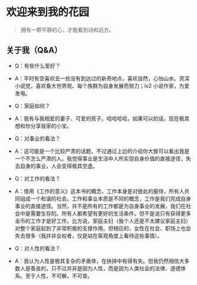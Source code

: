# 欢迎来到我的花园

> 拥有一颗平静的心，才能看到诗和远方。


## 关于我（Q&A）

- Q：有些什么爱好？
- A：平时有空喜欢去一些没有到达过的新奇地点，喜欢自然，心怡山水。资深小说党，喜欢看大世界观、每个族群为自身发展而努力；lv2 小说作家，为爱发电。

- Q：家庭如何？
- A：我有与我相爱的妻子、可爱的孩子。哈哈哈哈，如果可以的话，现在极其想和你分享我家的小宝。

- Q：对事业的看法？
- A：这可能是一个比较严肃的话题，不过通过上边的介绍你大致可以看出我是一个不怎么严肃的人。我觉得事业是生活中人所实现自身价值的直接途径，失去自身的事业，人会变得极其空虚。

- Q：对工作的看法？
- A：借用《工作的意义》这本书的概念，工作本身是对彼此的服侍，所有人共同组成一个和谐的社会。工作和事业本质是不同的概念，工作是我们完成自身事业的直接途径。当然，并不是所有的工作都是为自身事业的发展，我们在社会中是需要生存的。所有人都希望有更好的生活条件。但不是说只有获得更多金币的工作才是好工作。比方说，家庭主妇（我个人还是不太建议家庭主妇）对整个家庭起到了非常积极的支撑作用。但相应的，女性在社会、职场上也会失去很多（我并非女权者，仅是站在客观角度上看待这些事情）。

- Q：对人性的看法？
- A：我认为人性是极其复杂的矛盾体，在抉择中有得有失。但我仍然相信大多数人是善良的，只不过并非是因为人性，而是因为人类社会的法律、道德体系。至于人性，不可解，不可查。